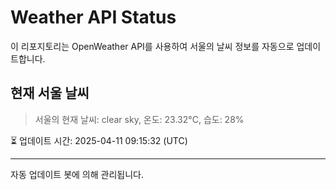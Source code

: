 
# Weather API Status

이 리포지토리는 OpenWeather API를 사용하여 서울의 날씨 정보를 자동으로 업데이트합니다.

## 현재 서울 날씨
> 서울의 현재 날씨: clear sky, 온도: 23.32°C, 습도: 28%

⏳ 업데이트 시간: 2025-04-11 09:15:32 (UTC)

---
자동 업데이트 봇에 의해 관리됩니다.
